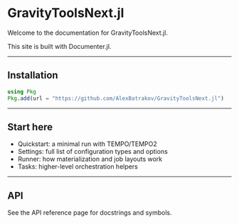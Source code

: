 # GravityToolsNext.jl

Welcome to the documentation for GravityToolsNext.jl.

This site is built with Documenter.jl.

---

## Installation

```julia
using Pkg
Pkg.add(url = "https://github.com/AlexBatrakov/GravityToolsNext.jl")
```

---

## Start here

- Quickstart: a minimal run with TEMPO/TEMPO2
- Settings: full list of configuration types and options
- Runner: how materialization and job layouts work
- Tasks: higher-level orchestration helpers

---

## API

See the API reference page for docstrings and symbols.